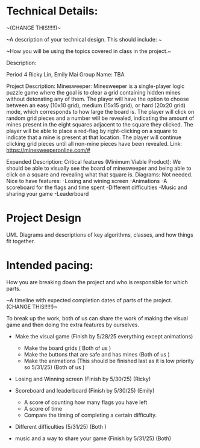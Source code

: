
# Technical Details:
~(CHANGE THIS!!!!!)~

~A description of your technical design. This should include: ~
   
~How you will be using the topics covered in class in the project.~


Description:

Period 4
Ricky Lin, Emily Mai
Group Name: TBA

Project Description: Minesweeper: Minesweeper is a single-player logic puzzle game where the goal is to clear a grid containing hidden mines without detonating any of them. The player will have the option to choose between an easy (10x10 grid), medium (15x15 grid), or hard (20x20 grid) mode, which corresponds to how large the board is. The player will click on random grid pieces and a number will be revealed, indicating the amount of mines present in the eight squares adjacent to the square they clicked. The player will be able to place a red-flag by right-clicking on a square to indicate that a mine is present at that location. The player will continue clicking grid pieces until all non-mine pieces have been revealed.
Link: https://minesweeperonline.com/#

Expanded Description:
Critical features (Minimum Viable Product): We should be able to visually see the board of minesweeper and being able to click on a square and revealing what that square is. 
Diagrams: Not needed. 
Nice to have features: 
-Losing and wining screen
-Animations
-A scoreboard for the flags and time spent
-Different difficulties 
-Music and sharing your game
-Leaderboard


     
# Project Design

UML Diagrams and descriptions of key algorithms, classes, and how things fit together.


    
# Intended pacing:

How you are breaking down the project and who is responsible for which parts.

~A timeline with expected completion dates of parts of the project. (CHANGE THIS!!!!!)~

To break up the work, both of us can share the work of making the visual game and then doing the extra features by ourselves. 

* Make the visual game (Finish by 5/28/25 everything except animations)
  * Make the board grids ( Both of us )
  * Make the buttons that are safe and has mines (Both of us )
  * Make the animations (This should be finished last as it is low priority so 5/31/25) (Both of us )
   
* Losing and Winning screen (Finish by 5/30/25) (Ricky)
  
* Scoreboard and leaderboard (Finish by 5/30/25) (Emily)
  * A score of counting how many flags you have left
  * A score of time
  * Compare the timing of completing a certain difficulty. 
  
* Different difficulties (5/31/25) (Both )
  
* music and a way to share your game (Finish by 5/31/25) (Both)

